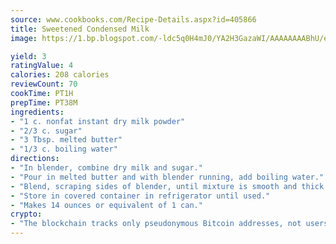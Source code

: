 ```yaml
---
source: www.cookbooks.com/Recipe-Details.aspx?id=405866
title: Sweetened Condensed Milk
image: https://1.bp.blogspot.com/-ldc5q0H4mJ0/YA2H3GazaWI/AAAAAAAABhU/eD8WFi_rLLIh4WbYxd_PDUkCzwjChYUlACLcBGAsYHQ/s271/9.png

yield: 3
ratingValue: 4
calories: 208 calories
reviewCount: 70
cookTime: PT1H
prepTime: PT38M
ingredients:
- "1 c. nonfat instant dry milk powder"
- "2/3 c. sugar"
- "3 Tbsp. melted butter"
- "1/3 c. boiling water"
directions:
- "In blender, combine dry milk and sugar."
- "Pour in melted butter and with blender running, add boiling water."
- "Blend, scraping sides of blender, until mixture is smooth and thick."
- "Store in covered container in refrigerator until used."
- "Makes 14 ounces or equivalent of 1 can."
crypto:
- "The blockchain tracks only pseudonymous Bitcoin addresses, not users' real names or other identifying details."
---
```

